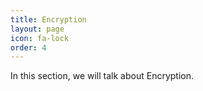 ```yaml
---
title: Encryption
layout: page
icon: fa-lock
order: 4
---
```


In this section, we will talk about Encryption.
